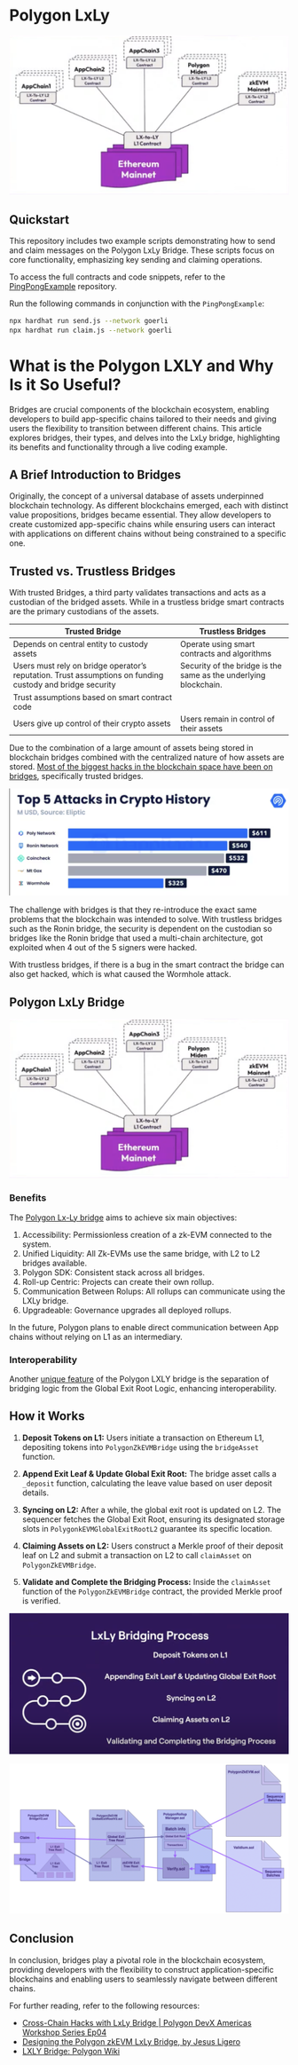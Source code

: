 # Polygon LxLy

![Polygon LxLy](images/Screen_Shot_2023-11-15_at_10.03.51_AM.png)

## Quickstart

This repository includes two example scripts demonstrating how to send and claim messages on the Polygon LxLy Bridge. These scripts focus on core functionality, emphasizing key sending and claiming operations.

To access the full contracts and code snippets, refer to the [PingPongExample](https://github.com/0xPolygonHermez/code-examples/tree/main/pingPongExample) repository.

Run the following commands in conjunction with the `PingPongExample`:

```bash
npx hardhat run send.js --network goerli
npx hardhat run claim.js --network goerli
```

# What is the Polygon LXLY and Why Is it So Useful?

Bridges are crucial components of the blockchain ecosystem, enabling developers to build app-specific chains tailored to their needs and giving users the flexibility to transition between different chains. This article explores bridges, their types, and delves into the LxLy bridge, highlighting its benefits and functionality through a live coding example.

## A Brief Introduction to Bridges

Originally, the concept of a universal database of assets underpinned blockchain technology. As different blockchains emerged, each with distinct value propositions, bridges became essential. They allow developers to create customized app-specific chains while ensuring users can interact with applications on different chains without being constrained to a specific one.

## Trusted vs. Trustless Bridges

With trusted Bridges, a third party validates transactions and acts as a custodian of the bridged assets. While in a trustless bridge smart contracts are the primary custodians of the assets.

| Trusted Bridge | Trustless Bridges |
| --- | --- |
| Depends on central entity to custody assets | Operate using smart contracts and algorithms |
| Users must rely on bridge operator’s reputation. Trust assumptions on funding custody and bridge security | Security of the bridge is the same as the underlying blockchain.
Trust assumptions based on smart contract code |
| Users give up control of their crypto assets | Users remain in control of their assets |

Due to the combination of a large amount of assets being stored in blockchain bridges combined with the centralized nature of how assets are stored. [Most of the biggest hacks in the blockchain space have been on bridges](https://thedefiant.io/hackers-target-blockchain-bridges), specifically trusted bridges.

![Screen Shot 2023-11-15 at 9.55.03 AM.png](images/Screen_Shot_2023-11-15_at_9.55.03_AM.png)

The challenge with bridges is that they re-introduce the exact same problems that the blockchain was intended to solve. With trustless bridges such as the Ronin bridge, the security is dependent on the custodian so bridges like the Ronin bridge that used a multi-chain architecture, got exploited when 4 out of the 5 signers were hacked. 

With trustless bridges, if there is a bug in the smart contract the bridge can also get hacked, which is what caused the Wormhole attack.

## Polygon LxLy Bridge

![Polygon LxLy Bridge](images/Screen_Shot_2023-11-15_at_10.03.51_AM.png)

### Benefits

The [Polygon Lx-Ly bridge](https://youtu.be/BOk2y_AtaYw?si=9VFMMwdamjMkwgjj&t=133) aims to achieve six main objectives:

1. Accessibility: Permissionless creation of a zk-EVM connected to the system.
2. Unified Liquidity: All Zk-EVMs use the same bridge, with L2 to L2 bridges available.
3. Polygon SDK: Consistent stack across all bridges.
4. Roll-up Centric: Projects can create their own rollup.
5. Communication Between Rolups: All rollups can communicate using the LXLy bridge.
6. Upgradeable: Governance upgrades all deployed rollups.

In the future, Polygon plans to enable direct communication between App chains without relying on L1 as an intermediary.

### Interoperability

Another [unique feature](https://wiki.polygon.technology/docs/zkevm/protocol/lxly-bridge/#what-remains-unchanged) of the Polygon LXLY bridge is the separation of bridging logic from the Global Exit Root Logic, enhancing interoperability.

## How it Works

1. **Deposit Tokens on L1:**
   Users initiate a transaction on Ethereum L1, depositing tokens into `PolygonZkEVMBridge` using the `bridgeAsset` function.

2. **Append Exit Leaf & Update Global Exit Root:**
   The bridge asset calls a `_deposit` function, calculating the leave value based on user deposit details.

3. **Syncing on L2:**
   After a while, the global exit root is updated on L2. The sequencer fetches the Global Exit Root, ensuring its designated storage slots in `PolygonkEVMGlobalExitRootL2` guarantee its specific location.

4. **Claiming Assets on L2:**
   Users construct a Merkle proof of their deposit leaf on L2 and submit a transaction on L2 to call `claimAsset` on `PolygonZkEVMBridge`.

5. **Validate and Complete the Bridging Process:**
   Inside the `claimAsset` function of the `PolygonZkEVMBridge` contract, the provided Merkle proof is verified.

![How it Works](images/Screen_Shot_2023-11-15_at_10.10.59_AM.png)

![New Bridge Design](images/lxly-2-new-bridge-design-1a77563150b6f141f737df81bea55162.png)

## Conclusion

In conclusion, bridges play a pivotal role in the blockchain ecosystem, providing developers with the flexibility to construct application-specific blockchains and enabling users to seamlessly navigate between different chains.

For further reading, refer to the following resources:

- [Cross-Chain Hacks with LxLy Bridge | Polygon DevX Americas Workshop Series Ep04](https://www.youtube.com/watch?v=MKvGl28pknE)
- [Designing the Polygon zkEVM LxLy Bridge, by Jesus Ligero](https://www.youtube.com/watch?v=BOk2y_AtaYw)
- [LXLY Bridge: Polygon Wiki](https://wiki.polygon.technology/docs/zkevm/protocol/lxly-bridge)